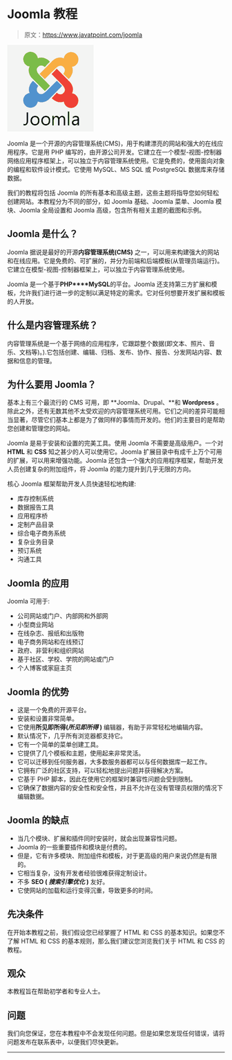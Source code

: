 # Joomla 教程

> 原文：<https://www.javatpoint.com/joomla>

![Joomla Tutorial](img/baebc257dd7ccbb234be6c75d126a459.png)

Joomla 是一个开源的内容管理系统(CMS)，用于构建漂亮的网站和强大的在线应用程序。它是用 PHP 编写的，由开源公司开发。它建立在一个模型-视图-控制器网络应用程序框架上，可以独立于内容管理系统使用。它是免费的，使用面向对象的编程和软件设计模式。它使用 MySQL、MS SQL 或 PostgreSQL 数据库来存储数据。

我们的教程将包括 Joomla 的所有基本和高级主题，这些主题将指导您如何轻松创建网站。本教程分为不同的部分，如 Joomla 基础、Joomla 菜单、Joomla 模块、Joomla 全局设置和 Joomla 高级，包含所有相关主题的截图和示例。

## Joomla 是什么？

Joomla 据说是最好的开源**内容管理系统(CMS)** 之一，可以用来构建强大的网站和在线应用。它是免费的、可扩展的，并分为前端和后端模板(从管理员端运行)。它建立在模型-视图-控制器框架上，可以独立于内容管理系统使用。

Joomla 是一个基于**PHP****MySQL**的平台。Joomla 还支持第三方扩展和模板，允许我们进行进一步的定制以满足特定的需求。它对任何想要开发扩展和模板的人开放。

## 什么是内容管理系统？

内容管理系统是一个基于网络的应用程序，它跟踪整个数据(即文本、照片、音乐、文档等)。).它包括创建、编辑、归档、发布、协作、报告、分发网站内容、数据和信息的管理。

## 为什么要用 Joomla？

基本上有三个最流行的 CMS 可用，即 **Joomla、Drupal、**和 **Wordpress** 。除此之外，还有无数其他不太受欢迎的内容管理系统可用。它们之间的差异可能相当显著，尽管它们基本上都是为了做同样的事情而开发的。他们的主要目的是帮助您创建和管理您的网站。

Joomla 是易于安装和设置的完美工具。使用 Joomla 不需要是高级用户。一个对 **HTML** 和 **CSS** 知之甚少的人可以使用它。Joomla 扩展目录中有成千上万个可用的扩展，可以用来增强功能。Joomla 还包含一个强大的应用程序框架，帮助开发人员创建复杂的附加组件，将 Joomla 的能力提升到几乎无限的方向。

核心 Joomla 框架帮助开发人员快速轻松地构建:

*   库存控制系统
*   数据报告工具
*   应用程序桥
*   定制产品目录
*   综合电子商务系统
*   复杂业务目录
*   预订系统
*   沟通工具

## Joomla 的应用

Joomla 可用于:

*   公司网站或门户、内部网和外部网
*   小型商业网站
*   在线杂志、报纸和出版物
*   电子商务网站和在线预订
*   政府、非营利和组织网站
*   基于社区、学校、学院的网站或门户
*   个人博客或家庭主页

## Joomla 的优势

*   这是一个免费的开源平台。
*   安装和设置非常简单。
*   它使用**所见即所得(*所见即所得* )** 编辑器，有助于非常轻松地编辑内容。
*   默认情况下，几乎所有浏览器都支持它。
*   它有一个简单的菜单创建工具。
*   它提供了几个模板和主题，使用起来非常灵活。
*   它可以迁移到任何服务器，大多数服务器都可以与任何数据库一起工作。
*   它拥有广泛的社区支持，可以轻松地提出问题并获得解决方案。
*   它基于 PHP 脚本，因此在使用它的框架时兼容性问题会受到限制。
*   它确保了数据内容的安全性和安全性，并且不允许在没有管理员权限的情况下编辑数据。

## Joomla 的缺点

*   当几个模块、扩展和插件同时安装时，就会出现兼容性问题。
*   Joomla 的一些重要插件和模块是付费的。
*   但是，它有许多模块、附加组件和模板，对于更高级的用户来说仍然是有限的。
*   它相当复杂，没有开发者经验很难获得定制设计。
*   不多 **SEO ( *搜索引擎优化* )** 友好。
*   它使网站的加载和运行变得沉重，导致更多的时间。

## 先决条件

在开始本教程之前，我们假设您已经掌握了 HTML 和 CSS 的基本知识。如果您不了解 HTML 和 CSS 的基本规则，那么我们建议您浏览我们关于 HTML 和 CSS 的教程。

## 观众

本教程旨在帮助初学者和专业人士。

## 问题

我们向您保证，您在本教程中不会发现任何问题。但是如果您发现任何错误，请将问题发布在联系表中，以便我们尽快更新。

* * *
